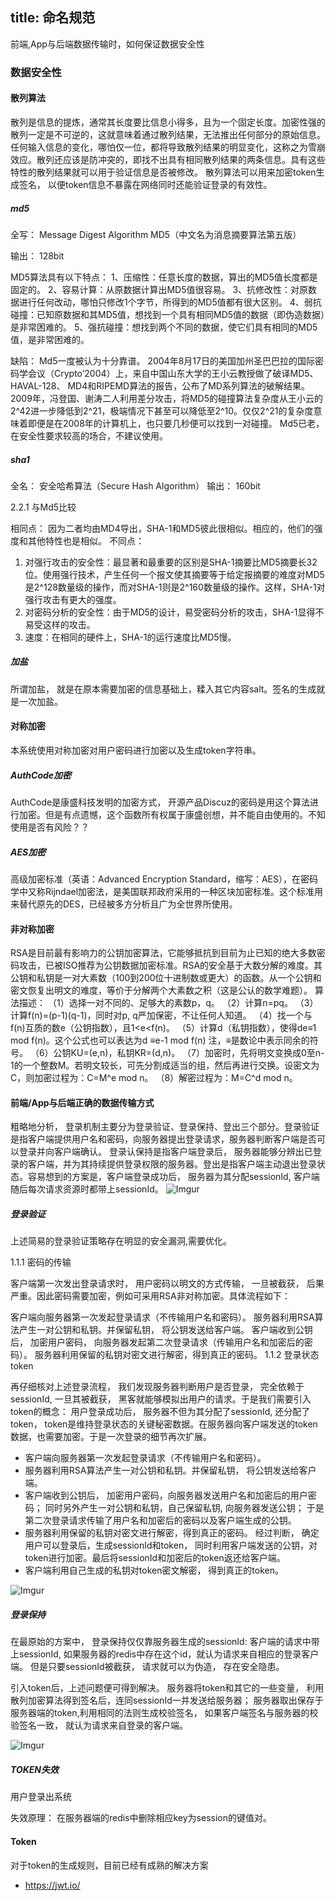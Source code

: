 title: 命名规范
---

前端,App与后端数据传输时，如何保证数据安全性

### 数据安全性

#### 散列算法

散列是信息的提炼，通常其长度要比信息小得多，且为一个固定长度。加密性强的散列一定是不可逆的，这就意味着通过散列结果，无法推出任何部分的原始信息。任何输入信息的变化，哪怕仅一位，都将导致散列结果的明显变化，这称之为雪崩效应。散列还应该是防冲突的，即找不出具有相同散列结果的两条信息。具有这些特性的散列结果就可以用于验证信息是否被修改。
散列算法可以用来加密token生成签名， 以便token信息不暴露在网络同时还能验证登录的有效性。

#####  md5

全写： Message Digest Algorithm MD5（中文名为消息摘要算法第五版）

输出： 128bit

MD5算法具有以下特点：
1、压缩性：任意长度的数据，算出的MD5值长度都是固定的。
2、容易计算：从原数据计算出MD5值很容易。
3、抗修改性：对原数据进行任何改动，哪怕只修改1个字节，所得到的MD5值都有很大区别。
4、弱抗碰撞：已知原数据和其MD5值，想找到一个具有相同MD5值的数据（即伪造数据）是非常困难的。
5、强抗碰撞：想找到两个不同的数据，使它们具有相同的MD5值，是非常困难的。

缺陷：
Md5一度被认为十分靠谱。
2004年8月17日的美国加州圣巴巴拉的国际密码学会议（Crypto’2004）上，来自中国山东大学的王小云教授做了破译MD5、HAVAL-128、 MD4和RIPEMD算法的报告，公布了MD系列算法的破解结果。
2009年，冯登国、谢涛二人利用差分攻击，将MD5的碰撞算法复杂度从王小云的2^42进一步降低到2^21，极端情况下甚至可以降低至2^10。仅仅2^21的复杂度意味着即便是在2008年的计算机上，也只要几秒便可以找到一对碰撞。
Md5已老， 在安全性要求较高的场合，不建议使用。

##### sha1

全名： 安全哈希算法（Secure Hash Algorithm）
输出： 160bit

2.2.1 与Md5比较

相同点：
因为二者均由MD4导出，SHA-1和MD5彼此很相似。相应的，他们的强度和其他特性也是相似。
不同点：
1. 对强行攻击的安全性：最显著和最重要的区别是SHA-1摘要比MD5摘要长32 位。使用强行技术，产生任何一个报文使其摘要等于给定报摘要的难度对MD5是2^128数量级的操作，而对SHA-1则是2^160数量级的操作。这样，SHA-1对强行攻击有更大的强度。
2. 对密码分析的安全性：由于MD5的设计，易受密码分析的攻击，SHA-1显得不易受这样的攻击。
3. 速度：在相同的硬件上，SHA-1的运行速度比MD5慢。

##### 加盐

所谓加盐， 就是在原本需要加密的信息基础上，糅入其它内容salt。签名的生成就是一次加盐。

#### 对称加密

本系统使用对称加密对用户密码进行加密以及生成token字符串。

##### AuthCode加密

AuthCode是康盛科技发明的加密方式， 开源产品Discuz的密码是用这个算法进行加密。但是有点遗憾，这个函数所有权属于康盛创想，并不能自由使用的。不知使用是否有风险？？

##### AES加密

高级加密标准（英语：Advanced Encryption Standard，缩写：AES），在密码学中又称Rijndael加密法，是美国联邦政府采用的一种区块加密标准。这个标准用来替代原先的DES，已经被多方分析且广为全世界所使用。

#### 非对称加密

RSA是目前最有影响力的公钥加密算法，它能够抵抗到目前为止已知的绝大多数密码攻击，已被ISO推荐为公钥数据加密标准。RSA的安全基于大数分解的难度。其公钥和私钥是一对大素数（100到200位十进制数或更大）的函数。从一个公钥和密文恢复出明文的难度，等价于分解两个大素数之积（这是公认的数学难题）。
算法描述：
（1）选择一对不同的、足够大的素数p，q。
（2）计算n=pq。
（3）计算f(n)=(p-1)(q-1)，同时对p, q严加保密，不让任何人知道。
（4）找一个与f(n)互质的数e（公钥指数），且1<e<f(n)。
（5）计算d（私钥指数），使得de≡1 mod f(n)。这个公式也可以表达为d ≡e-1 mod f(n)
注，≡是数论中表示同余的符号。
（6）公钥KU=(e,n)，私钥KR=(d,n)。
（7）加密时，先将明文变换成0至n-1的一个整数M。若明文较长，可先分割成适当的组，然后再进行交换。设密文为C，则加密过程为：C=M^e mod n。
（8）解密过程为：M=C^d mod n。


#### 前端/App与后端正确的数据传输方式

粗略地分析， 登录机制主要分为登录验证、登录保持、登出三个部分。登录验证是指客户端提供用户名和密码，向服务器提出登录请求，服务器判断客户端是否可以登录并向客户端确认。 登录认保持是指客户端登录后， 服务器能够分辨出已登录的客户端，并为其持续提供登录权限的服务器。登出是指客户端主动退出登录状态。容易想到的方案是，客户端登录成功后， 服务器为其分配sessionId, 客户端随后每次请求资源时都带上sessionId。
![Imgur](http://i.imgur.com/w02MJ76.png)

##### 登录验证

上述简易的登录验证策略存在明显的安全漏洞,需要优化。

 

1.1.1 密码的传输

客户端第一次发出登录请求时， 用户密码以明文的方式传输， 一旦被截获， 后果严重。因此密码需要加密，例如可采用RSA非对称加密。具体流程如下：

客户端向服务器第一次发起登录请求（不传输用户名和密码）。
服务器利用RSA算法产生一对公钥和私钥。并保留私钥， 将公钥发送给客户端。
客户端收到公钥后， 加密用户密码， 向服务器发起第二次登录请求（传输用户名和加密后的密码）。
服务器利用保留的私钥对密文进行解密，得到真正的密码。
1.1.2 登录状态token

再仔细核对上述登录流程， 我们发现服务器判断用户是否登录， 完全依赖于sessionId, 一旦其被截获， 黑客就能够模拟出用户的请求。于是我们需要引入token的概念： 用户登录成功后， 服务器不但为其分配了sessionId, 还分配了token， token是维持登录状态的关键秘密数据。在服务器向客户端发送的token数据，也需要加密。于是一次登录的细节再次扩展。

* 客户端向服务器第一次发起登录请求（不传输用户名和密码）。
* 服务器利用RSA算法产生一对公钥和私钥。并保留私钥， 将公钥发送给客户端。
* 客户端收到公钥后， 加密用户密码，向服务器发送用户名和加密后的用户密码； 同时另外产生一对公钥和私钥，自己保留私钥, 向服务器发送公钥； 于是第二次登录请求传输了用户名和加密后的密码以及客户端生成的公钥。
* 服务器利用保留的私钥对密文进行解密，得到真正的密码。 经过判断， 确定用户可以登录后，生成sessionId和token， 同时利用客户端发送的公钥，对token进行加密。最后将sessionId和加密后的token返还给客户端。
* 客户端利用自己生成的私钥对token密文解密， 得到真正的token。

![Imgur](http://i.imgur.com/fypApom.png)

##### 登录保持

在最原始的方案中， 登录保持仅仅靠服务器生成的sessionId: 客户端的请求中带上sessionId, 如果服务器的redis中存在这个id，就认为请求来自相应的登录客户端。 但是只要sessionId被截获， 请求就可以为伪造， 存在安全隐患。

引入token后，上述问题便可得到解决。 服务器将token和其它的一些变量， 利用散列加密算法得到签名后，连同sessionId一并发送给服务器； 服务器取出保存于服务器端的token,利用相同的法则生成校验签名， 如果客户端签名与服务器的校验签名一致， 就认为请求来自登录的客户端。

![Imgur](http://i.imgur.com/wsPD85E.png)

##### TOKEN失效

用户登录出系统

失效原理：
在服务器端的redis中删除相应key为session的键值对。


#### Token

对于token的生成规则，目前已经有成熟的解决方案
 * https://jwt.io/
